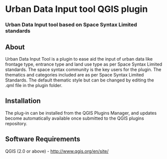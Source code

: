 # Urban Data Input tool QGIS plugin
### Urban Data Input tool based on Space Syntax Limited standards

## About
Urban Data Input Tool is a plugin to ease aid the input of urban data like frontage type, entrance type and land use type as per Space Syntax Limited standards.
The space syntax community is the key users for the plugin. The thematics and categories included are as per Space Syntax Limited Standards. 
The default thematic style but can be changed by editing the .qml file in the plugin folder.

## Installation
The plug-in can be installed from the QGIS Plugins Manager, and updates become automatically available once submitted to the QGIS plugins repository.

## Software Requirements
QGIS (2.0 or above) - http://www.qgis.org/en/site/
